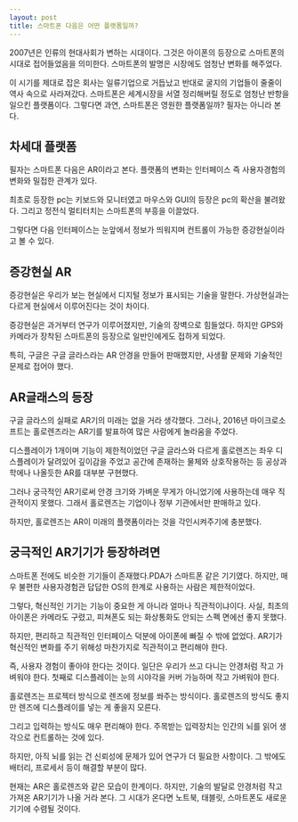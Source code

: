 ```yaml
---
layout: post
title: 스마트폰 다음은 어떤 플랫폼일까?
---
```


2007년은 인류의 현대사회가 변하는 시대이다. 그것은 아이폰의 등장으로 스마트폰의 시대로 접어들었음을 의미한다. 스마트폰의 발명은 시장에도 엄청난 변화를 해주었다.

이 시기를 제대로 잡은 회사는 일류기업으로 거듭났고 반대로 굴지의 기업들이 줄줄이 역사 속으로 사라져갔다.
스마트폰은 세계시장을 서열 정리해버릴 정도로 엄청난 반항을 일으킨 플랫폼이다.
그렇다면 과연, 스마트폰은 영원한 플랫폼일까? 필자는 아니라 본다.



<h2>차세대 플랫폼</h2>
필자는 스마트폰 다음은 AR이라고 본다.
플랫폼의 변화는 인터페이스 즉 사용자경험의 변화와 밀접한 관계가 있다.

최초로 등장한 pc는 키보드와 모니터였고 마우스와 GUI의 등장은 pc의 확산을 불려왔다.
그리고 정전식 멀티터치는 스마트폰의 부흥을 이끌었다.

그렇다면 다음 인터페이스는 눈앞에서 정보가 띄워지며 컨트롤이 가능한 증강현실이라고 볼 수 있다.  




<h2>증강현실 AR</h2>
증강현실은 우리가 보는 현실에서 디지털 정보가 표시되는 기술을 말한다.
가상현실과는 다르게 현실에서 이루어진다는 것이 차이다.

증강현실은 과거부터 연구가 이루어졌지만, 기술의 장벽으로 힘들었다.
하지만 GPS와 카메라가 장착된 스마트폰의 등장으로 일반인에게도 접하게 되었다.

특히, 구글은 구글 글라스라는 AR 안경을 만들어 판매했지만, 사생활 문제와 기술적인 문제로 접어야 했다.




<h2>AR글래스의 등장</h2>
구글 글라스의 실패로 AR기의 미래는 없을 거라 생각했다.
그러나, 2016년 마이크로소프트는 홀로렌즈라는 AR기를 발표하여 많은 사람에게 놀라움을 주었다.

디스플레이가 1개이며 기능이 제한적이었던 구글 글라스와 다르게 홀로렌즈는 좌우 디스플레이가 달려있어 깊이감을 주었고 공간에 존재하는 물체와 상호작용하는 등 공상과학에나 나올듯한 AR를 대부분 구현했다.

그러나 궁극적인 AR기로써 안경 크기와 가벼운 무게가 아니었기에 사용하는데 매우 직관적이지 못했다.
그래서 홀로렌즈는 기업이나 정부 기관에서만 판매하고 있다.

하지만, 홀로렌즈는 AR이 미래의 플랫폼이라는 것을 각인시켜주기에 충분했다.



<h2>궁극적인 AR기기가 등장하려면</h2>
스마트폰 전에도 비슷한 기기들이 존재했다.PDA가 스마트폰 같은 기기였다.
하지만, 매우 불편한 사용자경험관 답답한 OS의 한계로 사용하는 사람은 제한적이었다.

그렇다, 혁신적인 기기는 기능이 중요한 게 아니라 얼마나 직관적이냐이다.
사실, 최초의 아이폰은 카메라도 구렸고, 피쳐폰도 되는 화상통화도 안되는 스펙 면에선 좋지 못했다.

하지만, 편리하고 직관적인 인터페이스 덕분에 아이폰에 빠질 수 밖에 없었다.
AR기가 혁신적인 변화를 주기 위해성 마찬가지로 직관적이고 편리해야 한다.

즉, 사용자 경험이 좋아야 한다는 것이다. 일단은 우리가 쓰고 다니는 안경처럼 작고 가벼워야 한다.
첫째로 디스플레이는 눈의 시야각을 커버 가능하며 작고 가벼워야 한다.

홀로렌즈는 프로젝터 방식으로 렌즈에 정보를 쏴주는 방식이다.
홀로렌즈의 방식도 좋지만 렌즈에 디스플레이를 넣는 게 좋을지 모른다.

그리고 입력하는 방식도 매우 편리해야 한다.
주목받는 입력장치는 인간의 뇌를 읽어 생각으로 컨트롤하는 것에 있다.

하지만, 아직 뇌를 읽는 건 신뢰성에 문제가 있어 연구가 더 필요한 사항이다.
그 밖에도 배터리, 프로세서 등이 해결할 부분이 많다.

현재는 AR은 홀로렌즈와 같은 모습이 한계이다.
하지만, 기술의 발달로 안경처럼 작고 가져온 AR기기가 나올 거라 본다.
그 시대가 온다면 노트북, 태블릿, 스마트폰도 새로운 기기에 수렴될 것이다.